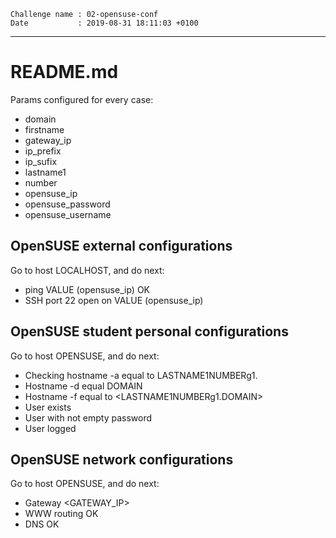 ```
Challenge name : 02-opensuse-conf
Date           : 2019-08-31 18:11:03 +0100
```
---
# README.md

Params configured for every case:
* domain
* firstname
* gateway_ip
* ip_prefix
* ip_sufix
* lastname1
* number
* opensuse_ip
* opensuse_password
* opensuse_username

## OpenSUSE external configurations

Go to host LOCALHOST, and do next:
* ping VALUE (opensuse_ip) OK
* SSH port 22 open on VALUE (opensuse_ip)

## OpenSUSE student personal configurations

Go to host OPENSUSE, and do next:
* Checking hostname -a equal to LASTNAME1NUMBERg1.
* Hostname -d equal DOMAIN
* Hostname -f equal to <LASTNAME1NUMBERg1.DOMAIN>
* User <FIRSTNAME> exists
* User <FIRSTNAME> with not empty password 
* User <FIRSTNAME> logged

## OpenSUSE network configurations

Go to host OPENSUSE, and do next:
* Gateway <GATEWAY_IP>
* WWW routing OK
* DNS OK
